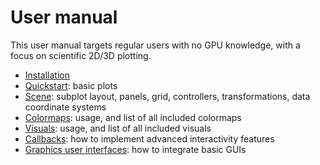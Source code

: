 # User manual

This user manual targets regular users with no GPU knowledge, with a focus on scientific 2D/3D plotting.

* [Installation](install.md)
* [Quickstart](plots.md): basic plots
* [Scene](scene.md): subplot layout, panels, grid, controllers, transformations, data coordinate systems
* [Colormaps](colormaps.md): usage, and list of all included colormaps
* [Visuals](visuals.md): usage, and list of all included visuals
* [Callbacks](callbacks.md): how to implement advanced interactivity features
* [Graphics user interfaces](gui.md): how to integrate basic GUIs

